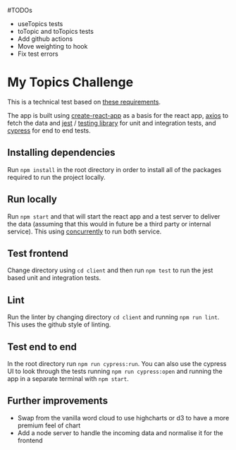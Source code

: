 #TODOs 
* useTopics tests
* toTopic and toTopics tests
* Add github actions
* Move weighting to hook
* Fix test errors

# My Topics Challenge
This is a technical test based on [these requirements](https://gist.github.com/grahamscott/65b43572ad18c5fbdd87).

The app is built using [create-react-app](https://www.npmjs.com/package/create-react-app) as a basis for the react app, [axios](https://www.npmjs.com/package/axios) to fetch the data and [jest](https://jestjs.io/) / [testing library](https://testing-library.com/docs/react-testing-library/intro/) for unit and integration tests, and [cypress](https://cypress.io) for end to end tests.

## Installing dependencies
Run `npm install` in the root directory in order to install all of the packages required to run the project locally.

## Run locally
Run `npm start` and that will start the react app and a test server to deliver the data (assuming that this would in future be a third party or internal service). This using [concurrently](https://www.npmjs.com/package/concurrently)  to run both service.

## Test frontend
Change directory using `cd client` and then run `npm test` to run the jest based unit and integration tests.

## Lint
Run the linter by changing directory `cd client` and running `npm run lint`. This uses the github style of linting.

## Test end to end
In the root directory run `npm run cypress:run`. You can also use the cypress UI to look through the tests running `npm run cypress:open` and running the app in a separate terminal with `npm start`.

## Further improvements
* Swap from the vanilla word cloud to use highcharts or d3 to have a more premium feel of chart
* Add a node server to handle the incoming data and normalise it for the frontend
